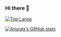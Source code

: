 ### Hi there 👋

[![Top Langs](https://github-readme-stats.vercel.app/api/top-langs/?username=t-hayashi-cs&layout=dark)](https://github.com/anuraghazra/github-readme-stats)

[![Anurag's GitHub stats](https://github-readme-stats.vercel.app/api?username=t-hayashi-cs&theme=onedark)](https://github.com/anuraghazra/github-readme-stats)

